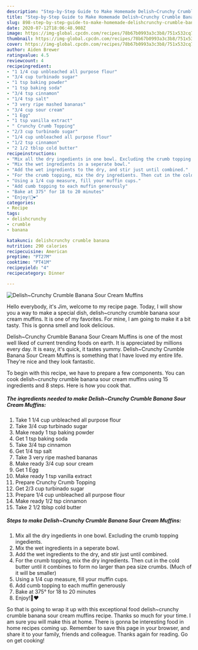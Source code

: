 ```yaml
---
description: "Step-by-Step Guide to Make Homemade Delish~Crunchy Crumble Banana Sour Cream Muffins"
title: "Step-by-Step Guide to Make Homemade Delish~Crunchy Crumble Banana Sour Cream Muffins"
slug: 898-step-by-step-guide-to-make-homemade-delishcrunchy-crumble-banana-sour-cream-muffins
date: 2020-07-12T18:06:48.908Z
image: https://img-global.cpcdn.com/recipes/78b67b0993a3c3b8/751x532cq70/delishcrunchy-crumble-banana-sour-cream-muffins-recipe-main-photo.jpg
thumbnail: https://img-global.cpcdn.com/recipes/78b67b0993a3c3b8/751x532cq70/delishcrunchy-crumble-banana-sour-cream-muffins-recipe-main-photo.jpg
cover: https://img-global.cpcdn.com/recipes/78b67b0993a3c3b8/751x532cq70/delishcrunchy-crumble-banana-sour-cream-muffins-recipe-main-photo.jpg
author: Aiden Brewer
ratingvalue: 4.5
reviewcount: 4
recipeingredient:
- "1 1/4 cup unbleached all purpose flour"
- "3/4 cup turbinado sugar"
- "1 tsp baking powder"
- "1 tsp baking soda"
- "3/4 tsp cinnamon"
- "1/4 tsp salt"
- "3 very ripe mashed bananas"
- "3/4 cup sour cream"
- "1 Egg"
- "1 tsp vanilla extract"
- " Crunchy Crumb Topping"
- "2/3 cup turbinado sugar"
- "1/4 cup unbleached all purpose flour"
- "1/2 tsp cinnamon"
- "2 1/2 tblsp cold butter"
recipeinstructions:
- "Mix all the dry ingedients in one bowl. Excluding the crumb topping ingedients."
- "Mix the wet ingredients in a seperate bowl."
- "Add the wet ingredients to the dry, and stir just until combined."
- "For the crumb topping, mix the dry ingredients. Then cut in the cold butter until it combines to form no larger than pea size crumbs. (Much of it will be smaller)"
- "Using a 1/4 cup measure, fill your muffin cups."
- "Add cumb topping to each muffin generously"
- "Bake at 375° for 18 to 20 minutes"
- "Enjoy!🍌❤"
categories:
- Recipe
tags:
- delishcrunchy
- crumble
- banana

katakunci: delishcrunchy crumble banana 
nutrition: 290 calories
recipecuisine: American
preptime: "PT27M"
cooktime: "PT41M"
recipeyield: "4"
recipecategory: Dinner

---
```



![Delish~Crunchy Crumble Banana Sour Cream Muffins](https://img-global.cpcdn.com/recipes/78b67b0993a3c3b8/751x532cq70/delishcrunchy-crumble-banana-sour-cream-muffins-recipe-main-photo.jpg)

Hello everybody, it's Jim, welcome to my recipe page. Today, I will show you a way to make a special dish, delish~crunchy crumble banana sour cream muffins. It is one of my favorites. For mine, I am going to make it a bit tasty. This is gonna smell and look delicious.

Delish~Crunchy Crumble Banana Sour Cream Muffins is one of the most well liked of current trending foods on earth. It is appreciated by millions every day. It is easy, it's quick, it tastes yummy. Delish~Crunchy Crumble Banana Sour Cream Muffins is something that I have loved my entire life. They're nice and they look fantastic.




To begin with this recipe, we have to prepare a few components. You can cook delish~crunchy crumble banana sour cream muffins using 15 ingredients and 8 steps. Here is how you cook that.

<!--inarticleads1-->

##### The ingredients needed to make Delish~Crunchy Crumble Banana Sour Cream Muffins:

1. Take 1 1/4 cup unbleached all purpose flour
1. Take 3/4 cup turbinado sugar
1. Make ready 1 tsp baking powder
1. Get 1 tsp baking soda
1. Take 3/4 tsp cinnamon
1. Get 1/4 tsp salt
1. Take 3 very ripe mashed bananas
1. Make ready 3/4 cup sour cream
1. Get 1 Egg
1. Make ready 1 tsp vanilla extract
1. Prepare  Crunchy Crumb Topping
1. Get 2/3 cup turbinado sugar
1. Prepare 1/4 cup unbleached all purpose flour
1. Make ready 1/2 tsp cinnamon
1. Take 2 1/2 tblsp cold butter




<!--inarticleads2-->

##### Steps to make Delish~Crunchy Crumble Banana Sour Cream Muffins:

1. Mix all the dry ingedients in one bowl. Excluding the crumb topping ingedients.
1. Mix the wet ingredients in a seperate bowl.
1. Add the wet ingredients to the dry, and stir just until combined.
1. For the crumb topping, mix the dry ingredients. Then cut in the cold butter until it combines to form no larger than pea size crumbs. (Much of it will be smaller)
1. Using a 1/4 cup measure, fill your muffin cups.
1. Add cumb topping to each muffin generously
1. Bake at 375° for 18 to 20 minutes
1. Enjoy!🍌❤




So that is going to wrap it up with this exceptional food delish~crunchy crumble banana sour cream muffins recipe. Thanks so much for your time. I am sure you will make this at home. There is gonna be interesting food in home recipes coming up. Remember to save this page in your browser, and share it to your family, friends and colleague. Thanks again for reading. Go on get cooking!
